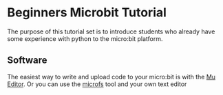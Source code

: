 # Beginners Microbit Tutorial

The purpose of this tutorial set is to introduce students who already have some experience with python to the micro:bit platform.

## Software
The easiest way to write and upload code to your micro:bit is with the [Mu Editor](https://codewith.mu/). Or you can use the [microfs](http://microfs.readthedocs.io/en/latest/) tool and your own text editor
